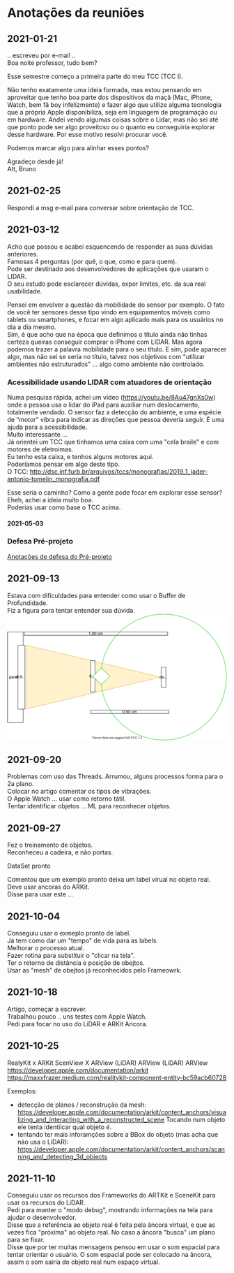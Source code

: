 # Anotações da reuniões

## 2021-01-21

.. escreveu por e-mail ..  
Boa noite professor, tudo bem?  

Esse semestre começo a primeira parte do meu TCC (TCC I).  

Não tenho exatamente uma ideia formada, mas estou pensando em aproveitar que tenho boa parte dos dispositivos da maçã (Mac, iPhone, Watch, bem fã boy infelizmente) e fazer algo que utilize alguma tecnologia que a própria Apple disponibiliza, seja em linguagem de programação ou em hardware. Andei vendo algumas coisas sobre o Lidar, mas não sei até que ponto pode ser algo proveitoso ou o quanto eu conseguiria explorar desse hardware. Por esse motivo resolvi procurar você.  

Podemos marcar algo para alinhar esses pontos?  

Agradeço desde já!  
Att, Bruno  

## 2021-02-25

Respondi a msg e-mail para conversar sobre orientação de TCC.  

## 2021-03-12

Acho que possou e acabei esquencendo de responder as suas dúvidas anteriores.  
Famosas 4 perguntas (por quê, o que, como e para quem).  
Pode ser destinado aos desenvolvedores de aplicações que usaram o LIDAR.  
O seu estudo pode esclarecer dúvidas, expor limites, etc. da sua real usabilidade.  

Pensei em envolver a questão da mobilidade do sensor por exemplo. O fato de você ter sensores desse tipo vindo em equipamentos móveis como tablets ou smartphones, e focar em algo aplicado mais para os usuários no dia a dia mesmo.  
Sim, é que acho que na época que definimos o título ainda não tinhas certeza queiras conseguir comprar o iPhone com LIDAR. Mas agora podemos trazer a palavra mobilidade para o seu título. E sim, pode aparecer algo, mas não sei se seria no título, talvez nos objetivos com "utilizar ambientes não estruturados" ... algo como ambiente não controlado.  

### Acessibilidade usando LIDAR com atuadores de orientação

Numa pesquisa rápida, achei um vídeo (https://youtu.be/8Au47gnXs0w) onde a pessoa usa o lidar do iPad para auxiliar num deslocamento, totalmente vendado. O sensor faz a detecção do ambiente, e uma espécie de “motor” vibra para indicar
as direções que pessoa deveria seguir. É uma ajuda para a acessibilidade.  
Muito interessante ...  
Já orientei um TCC que tínhamos uma caixa com uma "cela braile" e com motores de eletroimas.  
Eu tenho esta caixa, e tenhos alguns motores aqui.  
Poderíamos pensar em algo deste tipo.  
O TCC: <http://dsc.inf.furb.br/arquivos/tccs/monografias/2019_1_jader-antonio-tomelin_monografia.pdf>  

Esse seria o caminho? Como a gente pode focar em explorar esse sensor?  
Eheh, achei a ideia muito boa.  
Poderias usar como base o TCC acima.  

#### 2021-05-03

### Defesa Pré-projeto

[Anotações de defesa do Pré-projeto](./tcc_BrunoHenriqueBorba_2021-05-03_PreProjeto_Defesa.md)

## 2021-09-13

Estava com dificuldades para entender como usar o Buffer de Profundidade.  
Fiz a figura para tentar entender sua dúvida.  
![VisaoGeral](VisaoGeral.drawio.svg "VisaoGeral")  

## 2021-09-20

Problemas com uso das Threads. Arrumou, alguns processos forma para o 2a plano.  
Colocar no artigo comentar os tipos de vibrações.  
O Apple Watch ... usar como retorno tátil.  
Tentar identificar objetos ... ML para reconhecer objetos.  

## 2021-09-27

Fez o treinamento de objetos.  
Reconheceu a cadeira, e não portas.  

DataSet pronto  

Comentou que um exemplo pronto deixa um label virual no objeto real. Deve usar ancoras do ARKit.  
Disse para usar este ...  

## 2021-10-04

Conseguiu usar o exmeplo pronto de label.  
Já tem como dar um "tempo" de vida para as labels.  
Melhorar o processo atual.  
Fazer rotina para substituir o "clicar na tela".  
Ter o retorno de distância e posição de obejtos.  
Usar as "mesh" de obejtos já reconhecidos pelo Frameowrk.  

## 2021-10-18

Artigo, começar a escrever.  
Trabalhou pouco .. uns testes com Apple Watch.  
Pedi para focar no uso do LiDAR e ARKit Ancora.  

## 2021-10-25

RealyKit x ARKit
ScenView X ARView (LiDAR)
ARView (LiDAR)
ARView <https://developer.apple.com/documentation/arkit>
<https://maxxfrazer.medium.com/realitykit-component-entity-bc59acb60728>

Exemplos:
 - detecção de planos / reconstrução da mesh: <https://developer.apple.com/documentation/arkit/content_anchors/visualizing_and_interacting_with_a_reconstructed_scene>  Tocando num objeto ele tenta identiicar qual objeto é.  
 - tentando ter mais inforamções sobre a BBox do objeto (mas acha que nào usa o LiDAR): <https://developer.apple.com/documentation/arkit/content_anchors/scanning_and_detecting_3d_objects>  

## 2021-11-10

Conseguiu usar os recursos dos Frameworks do ARTKit e SceneKit para usar os recursos do LiDAR.  
Pedi para manter o "modo debug", mostrando informações na tela para ajudar o desenvolvedor.  
Disse que a referência ao objeto real é feita pela âncora virtual, e que as vezes fica "próxima" ao objeto real. No caso a âncora "busca" um plano para se fixar.  
Disse que por ter muitas mensagens pensou em usar o som espacial para tentar orientar o usuário. O som espacial pode ser colocado na âncora, assim o som sairia do objeto real num espaço virtual.  
